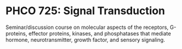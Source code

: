 # PHCO 725: Signal Transduction

Seminar/discussion course on molecular aspects of the receptors, G-proteins, effector proteins, kinases, and phosphatases that mediate hormone, neurotransmitter, growth factor, and sensory signaling.